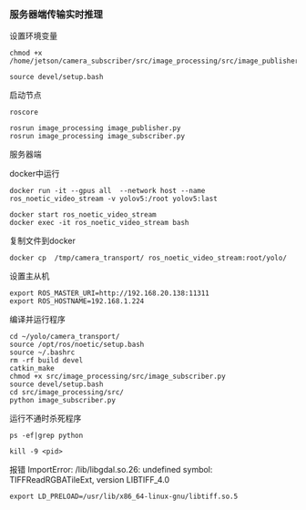 ### 服务器端传输实时推理

设置环境变量
```
chmod +x /home/jetson/camera_subscriber/src/image_processing/src/image_publisher.py

source devel/setup.bash
```
启动节点
```
roscore

rosrun image_processing image_publisher.py
rosrun image_processing image_subscriber.py
```

服务器端

docker中运行
```
docker run -it --gpus all  --network host --name ros_noetic_video_stream -v yolov5:/root yolov5:last

docker start ros_noetic_video_stream
docker exec -it ros_noetic_video_stream bash
```

复制文件到docker
```
docker cp  /tmp/camera_transport/ ros_noetic_video_stream:root/yolo/
```
设置主从机
```
export ROS_MASTER_URI=http://192.168.20.138:11311
export ROS_HOSTNAME=192.168.1.224
```
编译并运行程序
```
cd ~/yolo/camera_transport/
source /opt/ros/noetic/setup.bash
source ~/.bashrc
rm -rf build devel
catkin_make
chmod +x src/image_processing/src/image_subscriber.py
source devel/setup.bash
cd src/image_processing/src/
python image_subscriber.py
```

运行不通时杀死程序
```
ps -ef|grep python

kill -9 <pid>

```
报错 ImportError: /lib/libgdal.so.26: undefined symbol: TIFFReadRGBATileExt, version LIBTIFF_4.0
```
export LD_PRELOAD=/usr/lib/x86_64-linux-gnu/libtiff.so.5
```



